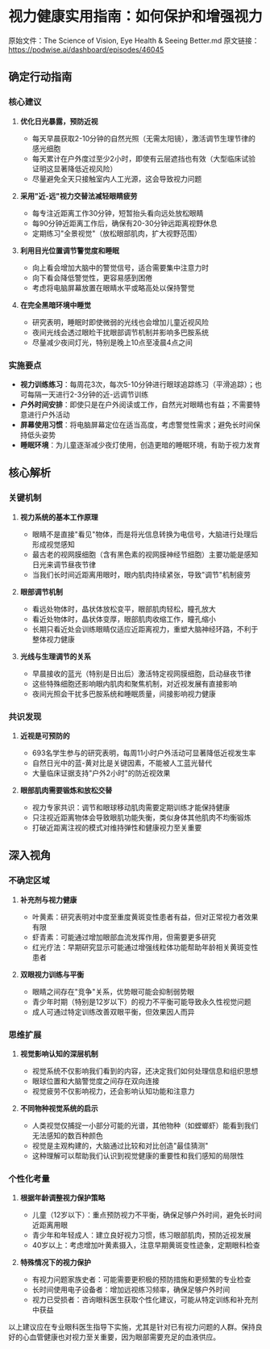 # 视力健康实用指南：如何保护和增强视力

原始文件：The Science of Vision, Eye Health & Seeing Better.md
原文链接：https://podwise.ai/dashboard/episodes/46045

## 确定行动指南

### 核心建议

1. **优化日光暴露，预防近视**
   - 每天早晨获取2-10分钟的自然光照（无需太阳镜），激活调节生理节律的感光细胞
   - 每天累计在户外度过至少2小时，即使有云层遮挡也有效（大型临床试验证明这显著降低近视风险）
   - 尽量避免全天只接触室内人工光源，这会导致视力问题

2. **采用"近-远"视力交替法减轻眼睛疲劳**
   - 每专注近距离工作30分钟，短暂抬头看向远处放松眼睛
   - 每90分钟近距离工作后，确保有20-30分钟远距离视野休息
   - 定期练习"全景视觉"（放松眼部肌肉，扩大视野范围）

3. **利用目光位置调节警觉度和睡眠**
   - 向上看会增加大脑中的警觉信号，适合需要集中注意力时
   - 向下看会降低警觉性，更容易感到困倦
   - 考虑将电脑屏幕放置在眼睛水平或略高处以保持警觉

4. **在完全黑暗环境中睡觉**
   - 研究表明，睡眠时即使微弱的光线也会增加儿童近视风险
   - 夜间光线会透过眼睑干扰眼部调节机制并影响多巴胺系统
   - 尽量减少夜间灯光，特别是晚上10点至凌晨4点之间

### 实施要点

- **视力训练练习**：每周花3次，每次5-10分钟进行眼球追踪练习（平滑追踪）；也可每隔一天进行2-3分钟的近-远调节训练
- **户外时间安排**：即使只是在户外阅读或工作，自然光对眼睛也有益；不需要特意进行户外活动
- **屏幕使用习惯**：将电脑屏幕定位在适当高度，考虑警觉性需求；避免长时间保持低头姿势
- **睡眠环境**：为儿童逐渐减少夜灯使用，创造更暗的睡眠环境，有助于视力发育

## 核心解析

### 关键机制

1. **视力系统的基本工作原理**
   - 眼睛不是直接"看见"物体，而是将光信息转换为电信号，大脑进行处理后形成视觉感知
   - 最古老的视网膜细胞（含有黑色素的视网膜神经节细胞）主要功能是感知日光来调节昼夜节律
   - 当我们长时间近距离用眼时，眼内肌肉持续紧张，导致"调节"机制疲劳

2. **眼部调节机制**
   - 看远处物体时，晶状体放松变平，眼部肌肉轻松，瞳孔放大
   - 看近处物体时，晶状体变厚，眼部肌肉收缩工作，瞳孔缩小
   - 长期只看近处会训练眼睛仅适应近距离视力，重塑大脑神经环路，不利于整体视力健康

3. **光线与生理调节的关系**
   - 早晨接收的蓝光（特别是日出后）激活特定视网膜细胞，启动昼夜节律
   - 这些特殊细胞还影响眼内肌肉和聚焦机制，对近视发展有直接影响
   - 夜间光照会干扰多巴胺系统和睡眠质量，间接影响视力健康

### 共识发现

1. **近视是可预防的**
   - 693名学生参与的研究表明，每周11小时户外活动可显著降低近视发生率
   - 自然日光中的蓝-黄对比是关键因素，不能被人工蓝光替代
   - 大量临床证据支持"户外2小时"的防近视效果

2. **眼部肌肉需要锻炼和放松交替**
   - 视力专家共识：调节和眼球移动肌肉需要定期训练才能保持健康
   - 只注视近距离物体会导致眼肌功能失衡，类似身体其他肌肉不均衡锻炼
   - 打破近距离注视的模式对维持弹性和健康视力至关重要

## 深入视角

### 不确定区域

1. **补充剂与视力健康**
   - 叶黄素：研究表明对中度至重度黄斑变性患者有益，但对正常视力者效果有限
   - 虾青素：可能通过增加眼部血流发挥作用，但需要更多研究
   - 红光疗法：早期研究显示可能通过增强线粒体功能帮助年龄相关黄斑变性患者

2. **双眼视力训练与平衡**
   - 眼睛之间存在"竞争"关系，优势眼可能会抑制弱势眼
   - 青少年时期（特别是12岁以下）的视力不平衡可能导致永久性视觉问题
   - 成人可通过特定训练改善双眼平衡，但效果因人而异

### 思维扩展

1. **视觉影响认知的深层机制**
   - 视觉系统不仅影响我们看到的内容，还决定我们如何处理信息和组织思想
   - 眼球位置和大脑警觉度之间存在双向连接
   - 视觉疲劳不仅影响视力，还会影响认知功能和注意力

2. **不同物种视觉系统的启示**
   - 人类视觉仅捕捉一小部分可能的光谱，其他物种（如螳螂虾）能看到我们无法感知的数百种颜色
   - 视觉是主观构建的，大脑通过比较和对比创造"最佳猜测"
   - 这种理解可以帮助我们认识到视觉健康的重要性和我们感知的局限性

### 个性化考量

1. **根据年龄调整视力保护策略**
   - 儿童（12岁以下）：重点预防视力不平衡，确保足够户外时间，避免长时间近距离用眼
   - 青少年和年轻成人：建立良好视力习惯，练习眼部肌肉，预防近视发展
   - 40岁以上：考虑增加叶黄素摄入，注意早期黄斑变性迹象，定期眼科检查

2. **特殊情况下的视力保护**
   - 有视力问题家族史者：可能需要更积极的预防措施和更频繁的专业检查
   - 长时间使用电子设备者：增加远视练习频率，确保足够户外时间
   - 视力已受损者：咨询眼科医生获取个性化建议，可能从特定训练和补充剂中获益

以上建议应在专业眼科医生指导下实施，尤其是针对已有视力问题的人群。保持良好的心血管健康也对视力至关重要，因为眼部需要充足的血液供应。
